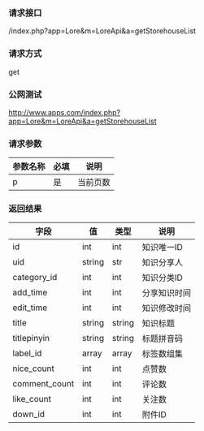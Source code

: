### **请求接口**
/index.php?app=Lore&m=LoreApi&a=getStorehouseList

### **请求方式**
get

### **公网测试**
http://www.apps.com/index.php?app=Lore&m=LoreApi&a=getStorehouseList

### **请求参数**

| 参数名称  |必填|     说明      |
|------|-----|------|
| p     | 是 |   当前页数   |


### **返回结果**
|字段       |值             |类型    |说明           |
| --------- |--------      |--------|--------       |
|id     |int         |int |知识唯一ID         |
|uid       |string         |str  |知识分享人    |
|category_id       |int         |int  |知识分类ID    |
|add_time       |int         |int  |分享知识时间    |
|edit_time       |int         |int  |知识修改时间    |
|title       |string         |string  |知识标题    |
|titlepinyin       |string         |string  |标题拼音码    |
|label_id       |array         |array  |标签数组集    |
|nice_count       |int         |int  |点赞数    |
|comment_count       |int         |int  |评论数    |
|like_count       |int         |int  |关注数    |
|down_id       |int         |int  |附件ID    |



